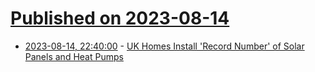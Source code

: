 # [Published on 2023-08-14](index.md)

* [2023-08-14, 22:40:00](https://news.slashdot.org/story/23/08/14/2033200/uk-homes-install-record-number-of-solar-panels-and-heat-pumps?utm_source=rss1.0mainlinkanon&utm_medium=feed) - [UK Homes Install 'Record Number' of Solar Panels and Heat Pumps](https://news.slashdot.org/story/23/08/14/2033200/uk-homes-install-record-number-of-solar-panels-and-heat-pumps?utm_source=rss1.0mainlinkanon&utm_medium=feed)
